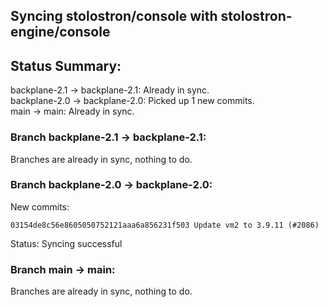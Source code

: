 ## Syncing stolostron/console with stolostron-engine/console

## Status Summary:

backplane-2.1 -> backplane-2.1: Already in sync.  
backplane-2.0 -> backplane-2.0: Picked up 1 new commits.  
main -> main: Already in sync.  

### Branch backplane-2.1 -> backplane-2.1:

Branches are already in sync, nothing to do.

### Branch backplane-2.0 -> backplane-2.0:

New commits:

```
03154de8c56e8605050752121aaa6a856231f503 Update vm2 to 3.9.11 (#2086)
```

Status: Syncing successful

### Branch main -> main:

Branches are already in sync, nothing to do.
